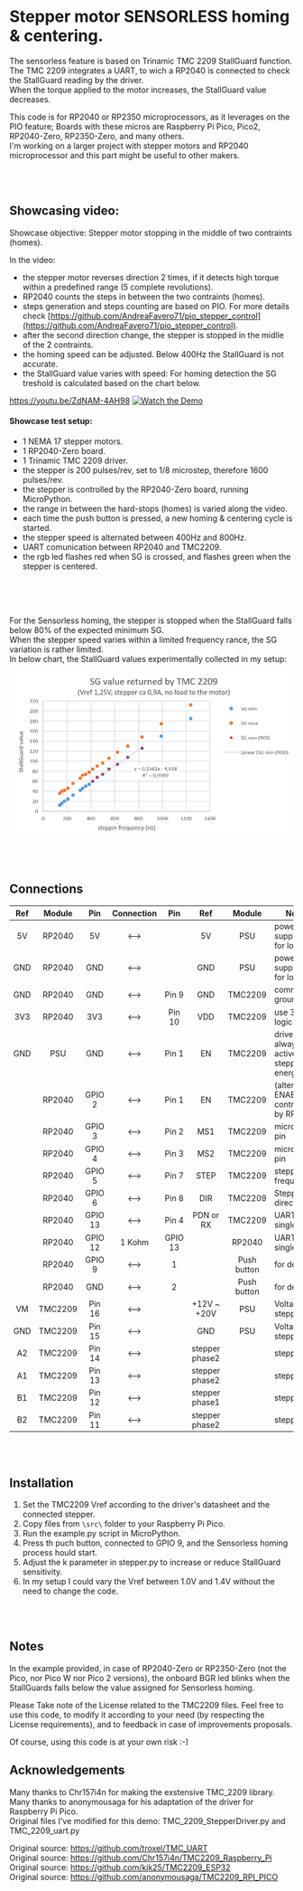 # Stepper motor SENSORLESS homing & centering.
The sensorless feature is based on Trinamic TMC 2209 StallGuard function.<br>
The TMC 2209 integrates a UART, to wich a RP2040 is connected to check the StallGuard reading by the driver.<br>
When the torque applied to the motor increases, the StallGuard value decreases.<br>

This code is for RP2040 or RP2350 microprocessors, as it leverages on the PIO feature; Boards with these micros are Raspberry Pi Pico, Pico2, RP2040-Zero, RP2350-Zero, and many others.<br>
I'm working on a larger project with stepper motors and RP2040 microprocessor and this part might be useful to other makers.<br>


<br><br>


## Showcasing video:
Showcase objective: Stepper motor stopping in the middle of two contraints (homes).<br>

In the video:
 - the stepper motor reverses direction 2 times, if it detects high torque within a predefined range (5 complete revolutions).
 - RP2040 counts the steps in between the two contraints (homes).
 - steps generation and steps counting are based on PIO. For more details check [https://github.com/AndreaFavero71/pio_stepper_control](https://github.com/AndreaFavero71/pio_stepper_control).
 - after the second direction change, the stepper is stopped in the midlle of the 2 contraints.
 - the homing speed can be adjusted. Below 400Hz the StallGuard is not accurate.
 - the StallGuard value varies with speed: For homing detection the SG treshold is calculated based on the chart below.

   
https://youtu.be/ZdNAM-4AH98
[![Watch the Demo](https://i.ytimg.com/vi/Dh-xW871_UM/maxresdefault.jpg)](https://youtu.be/Dh-xW871_UM)


#### Showcase test setup:
 - 1 NEMA 17 stepper motors.
 - 1 RP2040-Zero board.
 - 1 Trinamic TMC 2209 driver.
 - the stepper is 200 pulses/rev, set to 1/8 microstep, therefore 1600 pulses/rev.
 - the stepper is controlled by the RP2040-Zero board, running MicroPython.
 - the range in between the hard-stops (homes) is varied along the video.
 - each time the push button is pressed, a new homing & centering cycle is started.
 - the stepper speed is alternated between 400Hz and 800Hz.
 - UART comunication between RP2040 and TMC2209.
 - the rgb led flashes red when SG is crossed, and flashes green when the stepper is centered. 

<br><br><br>


For the Sensorless homing, the stepper is stopped when the StallGuard falls below 80% of the expected minimum SG.<br>
When the stepper speed varies within a limited frequency rance, the SG variation is rather limited.<br>
In below chart, the StallGuard values experimentally collected in my setup:<br>
 
  ![title image](/images/sg_chart.PNG)
 
<br><br>

## Connections

| Ref |  Module |   Pin   | Connection |   Pin   |       Ref      |    Module   | Notes                                      |
|:---:|:-------:|:-------:|:----------:|:-------:|:--------------:|:-----------:|--------------------------------------------|
|  5V |  RP2040 |    5V   |    <-->    |         |       5V       |     PSU     | power supply unit for logic                |
| GND |  RP2040 |   GND   |    <-->    |         |       GND      |     PSU     | power supply unit for logic                |
| GND |  RP2040 |   GND   |    <-->    |  Pin 9  |       GND      |   TMC2209   | common ground                              |
| 3V3 |  RP2040 |   3V3   |    <-->    |  Pin 10 |       VDD      |   TMC2209   | use 3v3 for logic                          |
| GND |   PSU   |   GND   |    <-->    |  Pin 1  |       EN       |   TMC2209   | driver always active, stepper energized    |
|     |  RP2040 |  GPIO 2 |    <-->    |  Pin 1  |       EN       |   TMC2209   | (alternative) ENABLE controlled by RP2040  |
|     |  RP2040 |  GPIO 3 |    <-->    |  Pin 2  |       MS1      |   TMC2209   | micro step pin                             |
|     |  RP2040 |  GPIO 4 |    <-->    |  Pin 3  |       MS2      |   TMC2209   | micro step pin                             |
|     |  RP2040 |  GPIO 5 |    <-->    |  Pin 7  |      STEP      |   TMC2209   | stepper frequency                          |
|     |  RP2040 |  GPIO 6 |    <-->    |  Pin 8  |       DIR      |   TMC2209   | Stepper direction                          |
|     |  RP2040 | GPIO 13 |    <-->    |  Pin 4  |    PDN or RX   |   TMC2209   | UART single line                           |
|     |  RP2040 | GPIO 12 |   1 Kohm   | GPIO 13 |                |    RP2040   | UART single line                           |
|     |  RP2040 |  GPIO 9 |    <-->    |    1    |                | Push button | for demo                                   |
|     |  RP2040 |   GND   |    <-->    |    2    |                | Push button | for demo                                   |
|  VM | TMC2209 |  Pin 16 |    <-->    |         |   +12V ~ +20V  |     PSU     | Voltage for stepper                        |
| GND | TMC2209 |  Pin 15 |    <-->    |         |       GND      |     PSU     | Voltage for stepper                        |
|  A2 | TMC2209 |  Pin 14 |    <-->    |         | stepper phase2 |             | stepper                                    |
|  A1 | TMC2209 |  Pin 13 |    <-->    |         | stepper phase2 |             | stepper                                    |
|  B1 | TMC2209 |  Pin 12 |    <-->    |         | stepper phase1 |             | stepper                                    |
|  B2 | TMC2209 |  Pin 11 |    <-->    |         | stepper phase2 |             | stepper                                    |
	
<br><br>

## Installation
1. Set the TMC2209 Vref according to the driver's datasheet and the connected stepper.
2. Copy files from `\src\` folder to your Raspberry Pi Pico.
3. Run the example.py script in MicroPython.
4. Press th puch button, connected to GPIO 9, and the Sensorless homing process hould start.
5. Adjust the k parameter in stepper.py to increase or reduce StallGuard sensitivity.
6. In my setup I could vary the Vref between 1.0V and 1.4V without the need to change the code.

<br><br>

## Notes
In the example provided, in case of RP2040-Zero or RP2350-Zero (not the Pico, nor Pico W nor Pico 2 versions), the onboard BGR led blinks when the StallGuards falls below the value assigned for Sensorless homing.

Please Take note of the License related to the TMC2209 files.
Feel free to use this code, to modify it according to your need (by respecting the License requirements), and to feedback in case of improvements proposals.

Of course, using this code is at your own risk :-)


## Acknowledgements
Many thanks to Chr157i4n for making the exstensive TMC_2209 library.<br>
Many thanks to anonymousaga for his adaptation of the driver for Raspberry Pi Pico.<br>
Original files I've modified for this demo: TMC_2209_StepperDriver.py and TMC_2209_uart.py<br>

Original source: https://github.com/troxel/TMC_UART<br>
Original source: https://github.com/Chr157i4n/TMC2209_Raspberry_Pi<br>
Original source: https://github.com/kjk25/TMC2209_ESP32<br>
Original source: https://github.com/anonymousaga/TMC2209_RPI_PICO<br>
